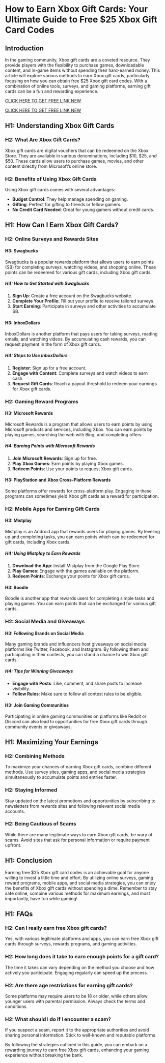 # How to Earn Xbox Gift Cards: Your Ultimate Guide to Free $25 Xbox Gift Card Codes

## Introduction

In the gaming community, Xbox gift cards are a coveted resource. They provide players with the flexibility to purchase games, downloadable content, and in-game items without spending their hard-earned money. This article will explore various methods to earn Xbox gift cards, particularly focusing on how you can obtain free $25 Xbox gift card codes. With a combination of online tools, surveys, and gaming platforms, earning gift cards can be a fun and rewarding experience.

[CLICK HERE TO GET FREE LINK NEW](https://todaylink.site/freegiftcard/)

[CLICK HERE TO GET FREE LINK NEW](https://todaylink.site/freegiftcard/)



## H1: Understanding Xbox Gift Cards

### H2: What Are Xbox Gift Cards?

Xbox gift cards are digital vouchers that can be redeemed on the Xbox Store. They are available in various denominations, including $10, $25, and $50. These cards allow users to purchase games, movies, and other content directly from Microsoft’s online store. 

### H2: Benefits of Using Xbox Gift Cards

Using Xbox gift cards comes with several advantages:
- **Budget Control**: They help manage spending on gaming.
- **Gifting**: Perfect for gifting to friends or fellow gamers.
- **No Credit Card Needed**: Great for young gamers without credit cards.

## H1: How Can I Earn Xbox Gift Cards?

### H2: Online Surveys and Rewards Sites

#### H3: Swagbucks

Swagbucks is a popular rewards platform that allows users to earn points (SB) for completing surveys, watching videos, and shopping online. These points can be redeemed for various gift cards, including Xbox gift cards.

##### H4: How to Get Started with Swagbucks
1. **Sign Up**: Create a free account on the Swagbucks website.
2. **Complete Your Profile**: Fill out your profile to receive tailored surveys.
3. **Start Earning**: Participate in surveys and other activities to accumulate SB.

#### H3: InboxDollars

InboxDollars is another platform that pays users for taking surveys, reading emails, and watching videos. By accumulating cash rewards, you can request payment in the form of Xbox gift cards.

##### H4: Steps to Use InboxDollars
1. **Register**: Sign up for a free account.
2. **Engage with Content**: Complete surveys and watch videos to earn cash.
3. **Request Gift Cards**: Reach a payout threshold to redeem your earnings for Xbox gift cards.

### H2: Gaming Reward Programs

#### H3: Microsoft Rewards

Microsoft Rewards is a program that allows users to earn points by using Microsoft products and services, including Xbox. You can earn points by playing games, searching the web with Bing, and completing offers.

##### H4: Earning Points with Microsoft Rewards
1. **Join Microsoft Rewards**: Sign up for free.
2. **Play Xbox Games**: Earn points by playing Xbox games.
3. **Redeem Points**: Use your points to request Xbox gift cards.

#### H3: PlayStation and Xbox Cross-Platform Rewards

Some platforms offer rewards for cross-platform play. Engaging in these programs can sometimes yield Xbox gift cards as a reward for participation.

### H2: Mobile Apps for Earning Gift Cards

#### H3: Mistplay

Mistplay is an Android app that rewards users for playing games. By leveling up and completing tasks, you can earn points which can be redeemed for gift cards, including Xbox cards.

##### H4: Using Mistplay to Earn Rewards
1. **Download the App**: Install Mistplay from the Google Play Store.
2. **Play Games**: Engage with the games available on the platform.
3. **Redeem Points**: Exchange your points for Xbox gift cards.

#### H3: Boodle

Boodle is another app that rewards users for completing simple tasks and playing games. You can earn points that can be exchanged for various gift cards.

### H2: Social Media and Giveaways

#### H3: Following Brands on Social Media

Many gaming brands and influencers host giveaways on social media platforms like Twitter, Facebook, and Instagram. By following them and participating in their contests, you can stand a chance to win Xbox gift cards.

##### H4: Tips for Winning Giveaways
- **Engage with Posts**: Like, comment, and share posts to increase visibility.
- **Follow Rules**: Make sure to follow all contest rules to be eligible.

#### H3: Join Gaming Communities

Participating in online gaming communities on platforms like Reddit or Discord can also lead to opportunities for free Xbox gift cards through community events or giveaways.

## H1: Maximizing Your Earnings

### H2: Combining Methods

To maximize your chances of earning Xbox gift cards, combine different methods. Use survey sites, gaming apps, and social media strategies simultaneously to accumulate points and entries faster.

### H2: Staying Informed

Stay updated on the latest promotions and opportunities by subscribing to newsletters from rewards sites and following relevant social media accounts.

### H2: Being Cautious of Scams

While there are many legitimate ways to earn Xbox gift cards, be wary of scams. Avoid sites that ask for personal information or require payment upfront.

## H1: Conclusion

Earning free $25 Xbox gift card codes is an achievable goal for anyone willing to invest a little time and effort. By utilizing online surveys, gaming reward programs, mobile apps, and social media strategies, you can enjoy the benefits of Xbox gift cards without spending a dime. Remember to stay safe online, combine various methods for maximum earnings, and most importantly, have fun while gaming!

## H1: FAQs

### H2: Can I really earn free Xbox gift cards?

Yes, with various legitimate platforms and apps, you can earn free Xbox gift cards through surveys, rewards programs, and gaming activities.

### H2: How long does it take to earn enough points for a gift card?

The time it takes can vary depending on the method you choose and how actively you participate. Engaging regularly can speed up the process.

### H2: Are there age restrictions for earning gift cards?

Some platforms may require users to be 18 or older, while others allow younger users with parental permission. Always check the terms and conditions.

### H2: What should I do if I encounter a scam?

If you suspect a scam, report it to the appropriate authorities and avoid sharing personal information. Stick to well-known and reputable platforms.

By following the strategies outlined in this guide, you can embark on a rewarding journey to earn free Xbox gift cards, enhancing your gaming experience without breaking the bank.
